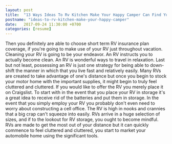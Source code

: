 ```yaml
---
layout: post
title:  "13 Ways Ideas To Rv Kitchen Make Your Happy Camper Can Find You the Love of Your Life"
postname: "ideas-to-rv-kitchen-make-your-happy-camper"
date:   2017-09-24 11:30:00 +0700
categories: [resume]
---
```

Then you definitely are able to choose short term RV insurance plan coverage, if you're going to make use of your RV just throughout vacation. Cleaning your RV is going to be your endeavor. An RV instructs you to actually become clean. An RV is wonderful ways to travel in relaxation. Last but not least, possessing an RV is just one strategy for being able to down-shift the manner in which that you live fast and relatively easily. Many RVs are created to take advantage of one's distance but once you begin to stock your motor home with the important supplies, it might begin to truly feel cluttered and cluttered. If you would like to offer the RV you merely place it on Craigslist. To start with in the event that you place your RV in storage it's a great idea to receive rid of the batteries and put them in storage. In the event that you simply employ your RV you probably don't even need to worry about constructing a cell office. The RV is high in nooks and crannies that a big crap can't squeeze into easily. RVs arrive in a huge selection of sizes, and if to the lookout for RV storage, you ought to become mindful. RVs are made to get the most out of your distance but it can quickly commence to feel cluttered and cluttered, you start to market your automobile home using the significant tools.
